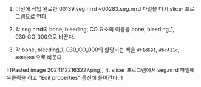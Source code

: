 1. 이전에 작업 완료한 00139.seg.nrrd ~00283.seg.nrrd 파일을 다시 slicer 프로그램으로 연다.

2. 각 seg.nrrd의 bone, bleeding, CO 요소의 이름을 bone, bleeding_1, 030_CO_000으로 바꾼다.

3. 각 bone, bleeding_1, 030_CO_000의 할당되는 색을 `#f1d691`, `#bc411c`, `#80ae80` 으로 바꾼다.

![[Pasted image 20241122163227.png]]
4. slicer 프로그램에서 seg.nrrd 파일에 우클릭을 하고 "Edit properties" 옵션에 들어간다.
	1